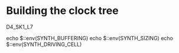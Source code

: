 # Building the clock tree

D4_SK1_L7

echo $::env(SYNTH_BUFFERING)
echo $::env(SYNTH_SIZING)
echo $::env(SYNTH_DRIVING_CELL)
